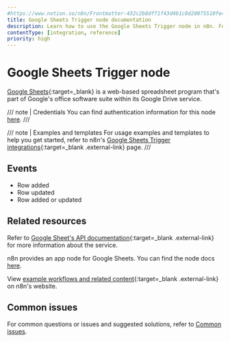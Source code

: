```yaml
---
#https://www.notion.so/n8n/Frontmatter-432c2b8dff1f43d4b1c8d20075510fe4
title: Google Sheets Trigger node documentation
description: Learn how to use the Google Sheets Trigger node in n8n. Follow technical documentation to integrate Google Sheets Trigger node into your workflows.
contentType: [integration, reference]
priority: high
---
```


# Google Sheets Trigger node

[Google Sheets](https://www.google.com/sheets){:target=_blank} is a web-based spreadsheet program that's part of Google's office software suite within its Google Drive service.

/// note | Credentials
You can find authentication information for this node [here](/integrations/builtin/credentials/google/index.md).
///

///  note  | Examples and templates
For usage examples and templates to help you get started, refer to n8n's [Google Sheets Trigger integrations](https://n8n.io/integrations/google-sheets-trigger/){:target=_blank .external-link} page.
///

## Events

* Row added
* Row updated
* Row added or updated

## Related resources

Refer to [Google Sheet's API documentation](https://developers.google.com/sheets/api){:target=_blank .external-link} for more information about the service.

n8n provides an app node for Google Sheets. You can find the node docs [here](/integrations/builtin/app-nodes/n8n-nodes-base.googlesheets/index.md).

View [example workflows and related content](https://n8n.io/integrations/google-sheets-trigger/){:target=_blank .external-link} on n8n's website.

## Common issues

For common questions or issues and suggested solutions, refer to [Common issues](/integrations/builtin/trigger-nodes/n8n-nodes-base.googlesheetstrigger/common-issues.md).
